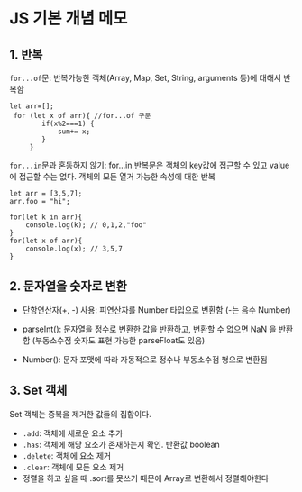 # JS 기본 개념 메모
## 1. 반복

`for...of`문: 반복가능한 객체(Array, Map, Set, String, arguments 등)에 대해서 반복함
```JS
let arr=[];
 for (let x of arr){ //for...of 구문
        if(x%2===1) {
            sum+= x;
        }
     }
```
`for...in`문과 혼동하지 않기: for...in 반복문은 객체의 key값에 접근할 수 있고 value에 접근할 수는 없다. 객체의 모든 열거 가능한 속성에 대한 반복

```JS
let arr = [3,5,7];
arr.foo = "hi";

for(let k in arr){
    console.log(k); // 0,1,2,"foo"
}
for(let x of arr){
    console.log(x); // 3,5,7
}
```

## 2. 문자열을 숫자로 변환

- 단항연산자(+, -) 사용: 피연산자를 Number 타입으로 변환함 (-는 음수 Number)

- parseInt(): 문자열을 정수로 변환한 값을 반환하고, 변환할 수 없으면 NaN 을 반환함 (부동소수점 숫자도 표현 가능한 parseFloat도 있음)

- Number(): 문자 포맷에 따라 자동적으로 정수나 부동소수점 형으로 변환됨


## 3. Set 객체

Set 객체는 중복을 제거한 값들의 집합이다.

- `.add`: 객체에 새로운 요소 추가
- `.has`: 객체에 해당 요소가 존재하는지 확인. 반환값 boolean
- `.delete`: 객체에 요소 제거
- `.clear`: 객체에 모든 요소 제거
- 정렬을 하고 싶을 때 .sort를 못쓰기 때문에 Array로 변환해서 정렬해야한다
